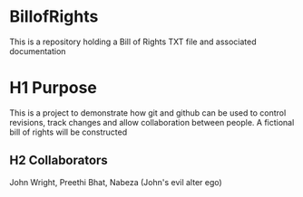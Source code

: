 # BillofRights
This is a repository holding a Bill of Rights TXT file and associated documentation
# H1 Purpose
This is a project to demonstrate how git and github can be used to control revisions, track changes and allow collaboration between people. A fictional bill of rights will be constructed 
## H2 Collaborators
John Wright, Preethi Bhat, Nabeza (John's evil alter ego)
